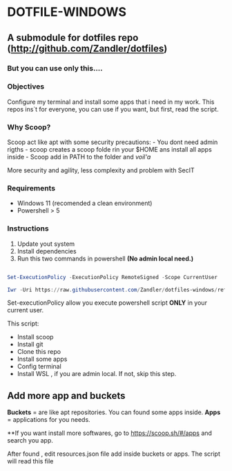 # DOTFILE-WINDOWS

## A submodule for dotfiles repo (http://github.com/Zandler/dotfiles)
### But you can use only this.... 

### Objectives
Configure my terminal and install some apps that i need in my work. 
This repos ins`t for everyone, you can use if you want, but first, read the script.


### Why Scoop?

Scoop act like apt with some security precautions:
    - You dont need admin rigths
    - scoop creates a scoop folde rin your $HOME ans install all apps inside
    - Scoop add in PATH to the folder and *voil'a* 

More security and agility, less complexity and problem with SecIT

### Requirements

- Windows 11 (recomended a clean environment)
- Powershell > 5

### Instructions 

1. Update yout system
2. Install dependencies 
3. Run this two commands  in powershell **(No admin local need.)**

```powershell

Set-ExecutionPolicy -ExecutionPolicy RemoteSigned -Scope CurrentUser

Iwr -Uri https://raw.githubusercontent.com/Zandler/dotfiles-windows/refs/heads/main/install.ps1 -OutFile install.ps1; ./install.ps1

```

Set-executionPolicy allow you execute powershell script **ONLY** in your current user.

This script:
- Install scoop
- Install git
- Clone this repo
- Install some apps
- Config terminal
- Install WSL , if you are admin local. If not, skip this step.

## Add more app and buckets

**Buckets** = are like apt repositories. You can found some apps inside.
**Apps** = applications for you needs. 

**If you want install more softwares, go to https://scoop.sh/#/apps and search you app. 

After found , edit resources.json file add inside buckets or apps. The script will read this file

